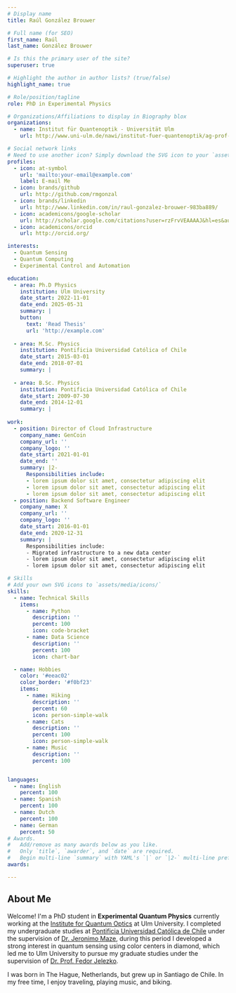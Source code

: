 ```yaml
---
# Display name
title: Raúl González Brouwer

# Full name (for SEO)
first_name: Raúl
last_name: González Brouwer

# Is this the primary user of the site?
superuser: true

# Highlight the author in author lists? (true/false)
highlight_name: true

# Role/position/tagline
role: PhD in Experimental Physics

# Organizations/Affiliations to display in Biography blox
organizations:
  - name: Institut für Quantenoptik - Universität Ulm
    url: http://www.uni-ulm.de/nawi/institut-fuer-quantenoptik/ag-prof-jelezko/

# Social network links
# Need to use another icon? Simply download the SVG icon to your `assets/media/icons/` folder.
profiles:
  - icon: at-symbol
    url: 'mailto:your-email@example.com'
    label: E-mail Me
  - icon: brands/github
    url: http://github.com/rmgonzal
  - icon: brands/linkedin
    url: http://www.linkedin.com/in/raul-gonzalez-brouwer-983ba889/
  - icon: academicons/google-scholar
    url: http://scholar.google.com/citations?user=rzFrvVEAAAAJ&hl=es&authuser=2
  - icon: academicons/orcid
    url: http://orcid.org/

interests:
  - Quantum Sensing
  - Quantum Computing
  - Experimental Control and Automation

education:
  - area: Ph.D Physics
    institution: Ulm University
    date_start: 2022-11-01
    date_end: 2025-05-31
    summary: |
    button:
      text: 'Read Thesis'
      url: 'http://example.com'
      
  - area: M.Sc. Physics
    institution: Pontificia Universidad Católica of Chile 
    date_start: 2015-03-01
    date_end: 2018-07-01
    summary: |
    
  - area: B.Sc. Physics
    institution: Pontificia Universidad Católica of Chile 
    date_start: 2009-07-30
    date_end: 2014-12-01
    summary: |
      
work:
  - position: Director of Cloud Infrastructure
    company_name: GenCoin
    company_url: ''
    company_logo: ''
    date_start: 2021-01-01
    date_end: ''
    summary: |2-
      Responsibilities include:
      - lorem ipsum dolor sit amet, consectetur adipiscing elit
      - lorem ipsum dolor sit amet, consectetur adipiscing elit
      - lorem ipsum dolor sit amet, consectetur adipiscing elit
  - position: Backend Software Engineer
    company_name: X
    company_url: ''
    company_logo: ''
    date_start: 2016-01-01
    date_end: 2020-12-31
    summary: |
      Responsibilities include:
      - Migrated infrastructure to a new data center
      - lorem ipsum dolor sit amet, consectetur adipiscing elit
      - lorem ipsum dolor sit amet, consectetur adipiscing elit

# Skills
# Add your own SVG icons to `assets/media/icons/`
skills:
  - name: Technical Skills
    items:
      - name: Python
        description: ''
        percent: 100
        icon: code-bracket
      - name: Data Science
        description: ''
        percent: 100
        icon: chart-bar

  - name: Hobbies
    color: '#eeac02'
    color_border: '#f0bf23'
    items:
      - name: Hiking
        description: ''
        percent: 60
        icon: person-simple-walk
      - name: Cats
        description: ''
        percent: 100
        icon: person-simple-walk
      - name: Music
        description: ''
        percent: 100


languages:
  - name: English
    percent: 100
  - name: Spanish
    percent: 100
  - name: Dutch
    percent: 100
  - name: German
    percent: 50
# Awards.
#   Add/remove as many awards below as you like.
#   Only `title`, `awarder`, and `date` are required.
#   Begin multi-line `summary` with YAML's `|` or `|2-` multi-line prefix and indent 2 spaces below.
awards:

---
```


## About Me

Welcome! I'm a PhD student in **Experimental Quantum Physics** currently working at the [Institute for Quantum Optics](http://www.uni-ulm.de/nawi/institut-fuer-quantenoptik/) at Ulm University. I completed my undergraduate studies at [Pontificia Universidad Católica de Chile](http://www.uc.cl/en) under the supervision of [Dr. Jeronimo Maze](http://scholar.google.com/citations?user=ti5gVjIAAAAJ&hl=en), during this period I developed a strong interest in quantum sensing using color centers in diamond, which led me to Ulm University to pursue my graduate studies under the supervision of [Dr. Prof. Fedor Jelezko](http://scholar.google.com/citations?user=Kx8alO4AAAAJ&hl=en).

I was born in The Hague, Netherlands, but grew up in Santiago de Chile. 
In my free time, I enjoy traveling, playing music, and biking.
